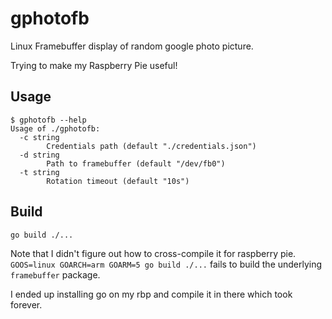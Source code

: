 # gphotofb
Linux Framebuffer display of random google photo picture.

Trying to make my Raspberry Pie useful!

## Usage
```
$ gphotofb --help
Usage of ./gphotofb:
  -c string
        Credentials path (default "./credentials.json")
  -d string
        Path to framebuffer (default "/dev/fb0")
  -t string
        Rotation timeout (default "10s")
```

## Build

```
go build ./...
```

Note that I didn't figure out how to cross-compile it for raspberry pie.
`GOOS=linux GOARCH=arm GOARM=5 go build ./...` fails to build the underlying `framebuffer` package.

I ended up installing go on my rbp and compile it in there which took forever.
